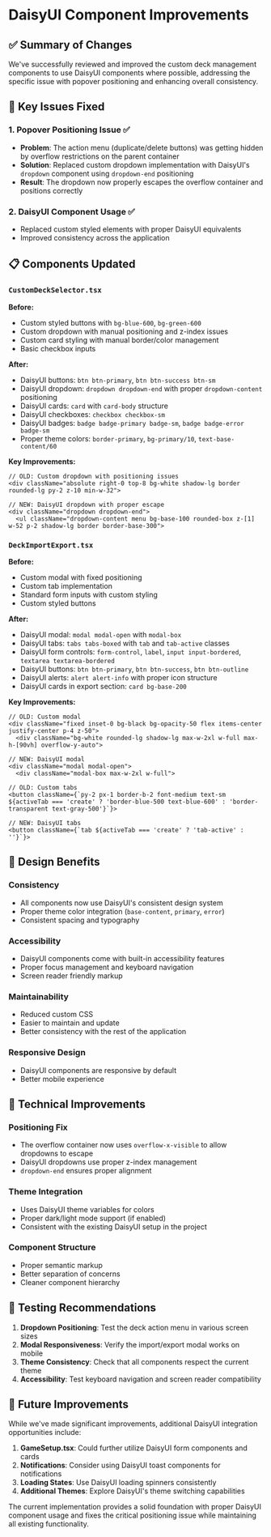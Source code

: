 # DaisyUI Component Improvements

## ✅ Summary of Changes

We've successfully reviewed and improved the custom deck management components to use DaisyUI components where possible, addressing the specific issue with popover positioning and enhancing overall consistency.

## 🎯 Key Issues Fixed

### 1. **Popover Positioning Issue** ✅
- **Problem**: The action menu (duplicate/delete buttons) was getting hidden by overflow restrictions on the parent container
- **Solution**: Replaced custom dropdown implementation with DaisyUI's `dropdown` component using `dropdown-end` positioning
- **Result**: The dropdown now properly escapes the overflow container and positions correctly

### 2. **DaisyUI Component Usage** ✅
- Replaced custom styled elements with proper DaisyUI equivalents
- Improved consistency across the application

## 📋 Components Updated

### `CustomDeckSelector.tsx`

**Before:**
- Custom styled buttons with `bg-blue-600`, `bg-green-600`
- Custom dropdown with manual positioning and z-index issues
- Custom card styling with manual border/color management
- Basic checkbox inputs

**After:**
- DaisyUI buttons: `btn btn-primary`, `btn btn-success btn-sm`
- DaisyUI dropdown: `dropdown dropdown-end` with proper `dropdown-content` positioning
- DaisyUI cards: `card` with `card-body` structure
- DaisyUI checkboxes: `checkbox checkbox-sm`
- DaisyUI badges: `badge badge-primary badge-sm`, `badge badge-error badge-sm`
- Proper theme colors: `border-primary`, `bg-primary/10`, `text-base-content/60`

**Key Improvements:**
```tsx
// OLD: Custom dropdown with positioning issues
<div className="absolute right-0 top-8 bg-white shadow-lg border rounded-lg py-2 z-10 min-w-32">

// NEW: DaisyUI dropdown with proper escape
<div className="dropdown dropdown-end">
  <ul className="dropdown-content menu bg-base-100 rounded-box z-[1] w-52 p-2 shadow-lg border border-base-300">
```

### `DeckImportExport.tsx`

**Before:**
- Custom modal with fixed positioning
- Custom tab implementation
- Standard form inputs with custom styling
- Custom styled buttons

**After:**
- DaisyUI modal: `modal modal-open` with `modal-box`
- DaisyUI tabs: `tabs tabs-boxed` with `tab` and `tab-active` classes
- DaisyUI form controls: `form-control`, `label`, `input input-bordered`, `textarea textarea-bordered`
- DaisyUI buttons: `btn btn-primary`, `btn btn-success`, `btn btn-outline`
- DaisyUI alerts: `alert alert-info` with proper icon structure
- DaisyUI cards in export section: `card bg-base-200`

**Key Improvements:**
```tsx
// OLD: Custom modal
<div className="fixed inset-0 bg-black bg-opacity-50 flex items-center justify-center p-4 z-50">
  <div className="bg-white rounded-lg shadow-lg max-w-2xl w-full max-h-[90vh] overflow-y-auto">

// NEW: DaisyUI modal
<div className="modal modal-open">
  <div className="modal-box max-w-2xl w-full">

// OLD: Custom tabs
<button className={`py-2 px-1 border-b-2 font-medium text-sm ${activeTab === 'create' ? 'border-blue-500 text-blue-600' : 'border-transparent text-gray-500'}`}>

// NEW: DaisyUI tabs
<button className={`tab ${activeTab === 'create' ? 'tab-active' : ''}`}>
```

## 🎨 Design Benefits

### Consistency
- All components now use DaisyUI's consistent design system
- Proper theme color integration (`base-content`, `primary`, `error`)
- Consistent spacing and typography

### Accessibility
- DaisyUI components come with built-in accessibility features
- Proper focus management and keyboard navigation
- Screen reader friendly markup

### Maintainability
- Reduced custom CSS
- Easier to maintain and update
- Better consistency with the rest of the application

### Responsive Design
- DaisyUI components are responsive by default
- Better mobile experience

## 🚀 Technical Improvements

### Positioning Fix
- The overflow container now uses `overflow-x-visible` to allow dropdowns to escape
- DaisyUI dropdowns use proper z-index management
- `dropdown-end` ensures proper alignment

### Theme Integration
- Uses DaisyUI theme variables for colors
- Proper dark/light mode support (if enabled)
- Consistent with the existing DaisyUI setup in the project

### Component Structure
- Proper semantic markup
- Better separation of concerns
- Cleaner component hierarchy

## 📱 Testing Recommendations

1. **Dropdown Positioning**: Test the deck action menu in various screen sizes
2. **Modal Responsiveness**: Verify the import/export modal works on mobile
3. **Theme Consistency**: Check that all components respect the current theme
4. **Accessibility**: Test keyboard navigation and screen reader compatibility

## 🔄 Future Improvements

While we've made significant improvements, additional DaisyUI integration opportunities include:

1. **GameSetup.tsx**: Could further utilize DaisyUI form components and cards
2. **Notifications**: Consider using DaisyUI toast components for notifications
3. **Loading States**: Use DaisyUI loading spinners consistently
4. **Additional Themes**: Explore DaisyUI's theme switching capabilities

The current implementation provides a solid foundation with proper DaisyUI component usage and fixes the critical positioning issue while maintaining all existing functionality.
